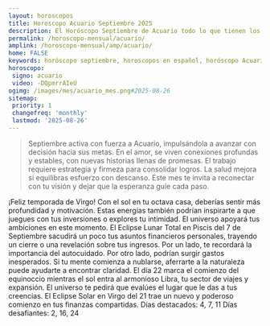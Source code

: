 ```yaml
---
layout: horoscopos
title: Horoscopo Acuario Septiembre 2025
description: El Horóscopo Septiembre de Acuario todo lo que tienen los astros preparados para este mes, amor, trabajo, familia. Todo sobre astrologia, tarot, predicciones. Horoscopo gratis en español, predicciones y astrología.
permalink: /horoscopo-mensual/acuario/
amplink: /horoscopo-mensual/amp/acuario/
home: FALSE
keywords: horóscopo septiembre, horoscopos en español, horóscopo Acuario septiembre , horóscopo esperanza gracia, horoscop, horóscopos gratis, horoscopo Acuario, Tarot, Astrologia, Zodíaco, Acuario, horoscopo gratis, horoscopo del mes 
horoscopo:
 signo: acuario
 video: -DQpmrrAIeU
ogimg: /images/mes/acuario_mes.png#2025-08-26
sitemap:
 priority: 1
 changefreq: 'monthly'
 lastmod: '2025-08-26'
---
```



 > Septiembre activa con fuerza a Acuario, impulsándola a avanzar con decisión hacia sus metas. En el amor, se viven conexiones profundas y estables, con nuevas historias llenas de promesas. El trabajo requiere estrategia y firmeza para consolidar logros. La salud mejora si equilibras esfuerzo con descanso. Este mes te invita a reconectar con tu visión y dejar que la esperanza guíe cada paso.



¡Feliz temporada de Virgo! Con el sol en tu octava casa, deberías sentir más profundidad y motivación. Estas energías también podrían inspirarte a que juegues con tus inversiones o explores tu intimidad. El universo apoyará tus ambiciones en este momento. El Eclipse Lunar Total en Piscis del 7 de Septiembre sacudirá un poco tus asuntos financieros personales, trayendo un cierre o una revelación sobre tus ingresos. Por un lado, te recordará la importancia del autocuidado. Por otro lado, podrían surgir gastos inesperados. Si tu mente comienza a nublarse, aferrarte a la naturaleza puede ayudarte a encontrar claridad. El día 22 marca el comienzo del equinoccio mientras el sol entra al armonioso Libra, tu sector de viajes y expansión. El universo te pedirá que evalúes el lugar que le das a tus creencias. El Eclipse Solar en Virgo del 21 trae un nuevo y poderoso comienzo en tus finanzas compartidas.
Días destacados: 4, 7, 11
Días desafiantes: 2, 16, 24